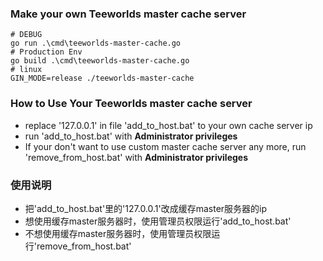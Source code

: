 ### Make your own Teeworlds master cache server
```
# DEBUG
go run .\cmd\teeworlds-master-cache.go
# Production Env
go build .\cmd\teeworlds-master-cache.go
# linux
GIN_MODE=release ./teeworlds-master-cache
```
### How to Use Your Teeworlds master cache server
* replace '127.0.0.1' in file 'add_to_host.bat' to your own cache server ip
* run 'add_to_host.bat' with **Administrator privileges**
* If your don't want to use custom master cache server any more, run 'remove_from_host.bat' with **Administrator privileges**

### 使用说明
* 把'add_to_host.bat'里的'127.0.0.1'改成缓存master服务器的ip
* 想使用缓存master服务器时，使用管理员权限运行'add_to_host.bat'
* 不想使用缓存master服务器时，使用管理员权限运行'remove_from_host.bat'
